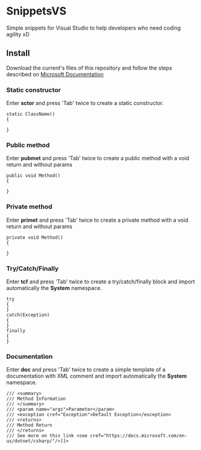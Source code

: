 # SnippetsVS
Simple snippets for Visual Studio to help developers who need coding agility xD

## Install
Download the current's files of this repository and follow the steps described on [Microsoft Documentation](https://docs.microsoft.com/en-us/visualstudio/ide/walkthrough-creating-a-code-snippet?view=vs-2019#import-a-code-snippet)

### Static constructor
Enter **sctor** and press 'Tab' twice to create a static constructor.

```
static ClassName()
{

}
```

### Public method
Enter **pubmet** and press 'Tab' twice to create a public method with a void return and without params

```
public void Method()
{

}
```

### Private method
Enter **primet** and press 'Tab' twice to create a private method with a void return and without params

```
private void Method()
{

}
```

### Try/Catch/Finally
Enter **tcf** and press 'Tab' twice to create a try/catch/finally block and import automatically the **System** namespace.

```
try
{
}
catch(Exception)
{
}
finally
{
}
```

### Documentation
Enter **doc** and press 'Tab' twice to create a simple template of a documentation with XML  comment and import automatically the **System** namespace.

```
/// <summary>
/// Method Information
/// </summary>
/// <param name="args">Parameter</param>
/// <exception cref="Exception">Default Exception</exception>
/// <returns>
/// Method Return
/// </returns>
/// See more on this link <see cref="https://docs.microsoft.com/en-us/dotnet/csharp/"/>]]>
```
